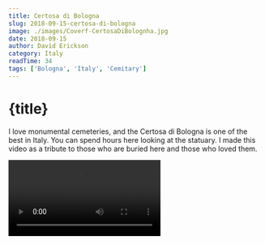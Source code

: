 ```yaml
---
title: Certosa di Bologna
slug: 2018-09-15-certosa-di-bologna
image: ./images/Coverf-CertosaDiBolognha.jpg
date: 2018-09-15
author: David Erickson
category: Italy
readTime: 34
tags: ['Bologna', 'Italy', 'Cemitary']
---
```


<script>
  import Cover from '$lib/Cover.svelte';
  import Video from '$lib/Video.svelte';
  import PhotoGrid from '$lib/PhotoGrid.svelte'
  
</script>

# {title}

<Cover  backgroundImgUrl="/postimages/{slug}/cover.jpg" />

<p class="has-drop-cap">
  I love monumental cemeteries, and the Certosa di Bologna is one of the best in Italy. You can spend hours here looking at the statuary. I made this video as a tribute to those who are buried here and those who loved them.
</p>

<PhotoGrid slug="{slug}"/>

<Video src="https://youtube.com/embed/ho6sQezWCKA" title="Certosa di Bologna"/>
